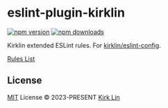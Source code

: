 # eslint-plugin-kirklin

[![npm version][npm-version-src]][npm-version-href]
[![npm downloads][npm-downloads-src]][npm-downloads-href]

Kirklin extended ESLint rules. For [kirklin/eslint-config](https://github.com/kirklin/eslint-config).

[Rules List](./src/rules)

## License

[MIT](./LICENSE) License © 2023-PRESENT [Kirk Lin](https://github.com/kirklin)

<!-- Badges -->

[npm-version-src]: https://img.shields.io/npm/v/eslint-plugin-kirklin?style=flat&colorA=080f12&colorB=3491fa
[npm-version-href]: https://npmjs.com/package/eslint-plugin-kirklin
[npm-downloads-src]: https://img.shields.io/npm/dm/eslint-plugin-kirklin?style=flat&colorA=080f12&colorB=3491fa
[npm-downloads-href]: https://npmjs.com/package/eslint-plugin-kirklin
